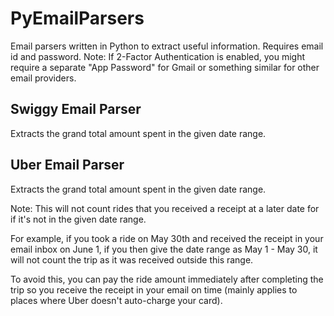 # PyEmailParsers
Email parsers written in Python to extract useful information.
Requires email id and password. 
Note: If 2-Factor Authentication is enabled, you might require a separate "App Password" for Gmail or something similar for other email providers.

## Swiggy Email Parser

Extracts the grand total amount spent in the given date range.

## Uber Email Parser

Extracts the grand total amount spent in the given date range.

Note: This will not count rides that you received a receipt at a later date for if it's not in the given date range.

For example, if you took a ride on May 30th and received the receipt in your email inbox on June 1, if you then give the date range as May 1 - May 30, it will not count the trip as it was received outside this range.

To avoid this, you can pay the ride amount immediately after completing the trip so you receive the receipt in your email on time (mainly applies to places where Uber doesn't auto-charge your card).
